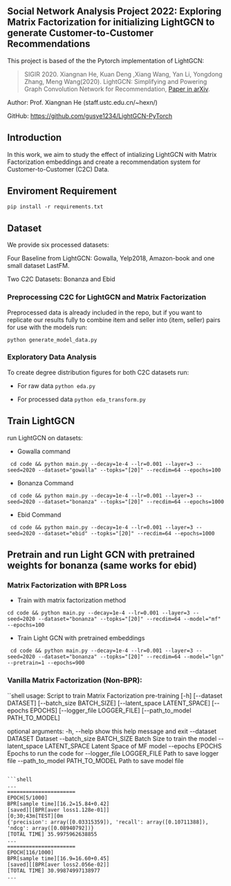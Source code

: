 
## Social Network Analysis Project 2022: Exploring Matrix Factorization for initializing LightGCN to generate Customer-to-Customer Recommendations

This project is based of the the Pytorch implementation of LightGCN:

>SIGIR 2020. Xiangnan He, Kuan Deng ,Xiang Wang, Yan Li, Yongdong Zhang, Meng Wang(2020). LightGCN: Simplifying and Powering Graph Convolution Network for Recommendation, [Paper in arXiv](https://arxiv.org/abs/2002.02126).

Author: Prof. Xiangnan He (staff.ustc.edu.cn/~hexn/)

GitHub: https://github.com/gusye1234/LightGCN-PyTorch

## Introduction

In this work, we aim to study the effect of intializing LightGCN with Matrix Factorization embeddings and create a recommendation system for Customer-to-Customer (C2C) Data.

## Enviroment Requirement

`pip install -r requirements.txt`



## Dataset

We provide six processed datasets: 

Four Baseline from LightGCN: Gowalla, Yelp2018, Amazon-book and one small dataset LastFM.  

Two C2C Datasets: Bonanza and Ebid

### Preprocessing C2C for LightGCN and Matrix Factorization

Preprocessed data is already included in the repo, but if you want to replicate our results fully to combine item and seller into (item, seller) pairs for use with the models run:

`python generate_model_data.py`

### Exploratory Data Analysis

To create degree distribution figures for both C2C datasets run:

* For raw data
`python eda.py`

* For processed data
`python eda_transform.py`

## Train LightGCN
run LightGCN on datasets:

* Gowalla command

` cd code && python main.py --decay=1e-4 --lr=0.001 --layer=3 --seed=2020 --dataset="gowalla" --topks="[20]" --recdim=64 --epochs=100`
* Bonanza Command

` cd code && python main.py --decay=1e-4 --lr=0.001 --layer=3 --seed=2020 --dataset="bonanza" --topks="[20]" --recdim=64 --epochs=1000`

* Ebid Command

` cd code && python main.py --decay=1e-4 --lr=0.001 --layer=3 --seed=2020 --dataset="ebid" --topks="[20]" --recdim=64 --epochs=1000`


## Pretrain and run Light GCN with pretrained weights for bonanza (same works for ebid)


### Matrix Factorization with BPR Loss

* Train with matrix factorization method

` cd code && python main.py --decay=1e-4 --lr=0.001 --layer=3 --seed=2020 --dataset="bonanza" --topks="[20]" --recdim=64 --model="mf" --epochs=100 `

* Train Light GCN with pretrained embeddings

` cd code && python main.py --decay=1e-4 --lr=0.001 --layer=3 --seed=2020 --dataset="bonanza" --topks="[20]" --recdim=64 --model="lgn" --pretrain=1 --epochs=900`

### Vanilla Matrix Factorization (Non-BPR):
``shell
usage: Script to train Matrix Factorization pre-training [-h] [--dataset DATASET] [--batch_size BATCH_SIZE] [--latent_space LATENT_SPACE]
                                                         [--epochs EPOCHS] [--logger_file LOGGER_FILE] [--path_to_model PATH_TO_MODEL]

optional arguments:
  -h, --help            show this help message and exit
  --dataset DATASET     Dataset
  --batch_size BATCH_SIZE
                        Batch Size to train the model
  --latent_space LATENT_SPACE
                        Latent Space of MF model
  --epochs EPOCHS       Epochs to run the code for
  --logger_file LOGGER_FILE
                        Path to save logger file
  --path_to_model PATH_TO_MODEL
                        Path to save model file
```

```shell
...
======================
EPOCH[5/1000]
BPR[sample time][16.2=15.84+0.42]
[saved][[BPR[aver loss1.128e-01]]
[0;30;43m[TEST][0m
{'precision': array([0.03315359]), 'recall': array([0.10711388]), 'ndcg': array([0.08940792])}
[TOTAL TIME] 35.9975962638855
...
======================
EPOCH[116/1000]
BPR[sample time][16.9=16.60+0.45]
[saved][[BPR[aver loss2.056e-02]]
[TOTAL TIME] 30.99874997138977
...
```
